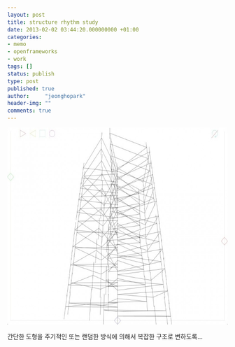```yaml
---
layout: post
title: structure rhythm study
date: 2013-02-02 03:44:20.000000000 +01:00
categories:
- memo
- openframeworks
- work
tags: []
status: publish
type: post
published: true
author:     "jeonghopark"
header-img: ""
comments: true
---
```

<p><img src="/assets/perspective-800x600.jpg" alt="perspective" width="600" height="450" class="alignnone size-large wp-image-3613" /></p>
<p>간단한 도형을 주기적인 또는 랜덤한 방식에 의해서 복잡한 구조로 변하도록...</p>
